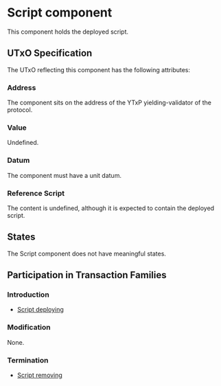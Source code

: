 # Script component

This component holds the deployed script.

## UTxO Specification

The UTxO reflecting this component has the following attributes:

### Address

The component sits on the address of the YTxP yielding-validator of the protocol.

### Value

Undefined.

### Datum

The component must have a unit datum.

### Reference Script

The content is undefined, although it is expected to contain the deployed script.

## States

The Script component does not have meaningful states.

## Participation in Transaction Families

### Introduction

- [Script deploying](../transaction-families/deploying.md)

### Modification

None.

### Termination

- [Script removing](../transaction-families/removing.md)
